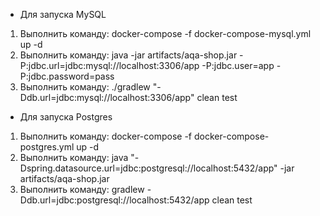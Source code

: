 - Для запуска MySQL
1. Выполнить команду: docker-compose -f docker-compose-mysql.yml up -d
2. Выполнить команду: java -jar artifacts/aqa-shop.jar -P:jdbc.url=jdbc:mysql://localhost:3306/app -P:jdbc.user=app -P:jdbc.password=pass
3. Выполнить команду: ./gradlew "-Ddb.url=jdbc:mysql://localhost:3306/app" clean test

- Для запуска Postgres
1. Выполнить команду: docker-compose -f docker-compose-postgres.yml up -d
2. Выполнить команду: java "-Dspring.datasource.url=jdbc:postgresql://localhost:5432/app" -jar artifacts/aqa-shop.jar
3. Выполнить команду: gradlew -Ddb.url=jdbc:postgresql://localhost:5432/app clean test 

